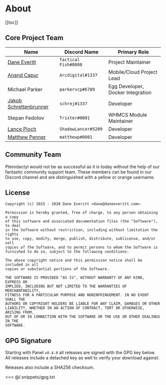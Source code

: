 # About
[[toc]]

## Core Project Team
| Name | Discord Name | Primary Role |
| ---- | ------------ | ---- |
| [Dane Everitt](https://daneeveritt.com/) | `Tactical Fish#8008` | Project Maintainer |
| [Anand Capur](https://anand.io/) | `Arcdigital#1337` | Mobile/Cloud Project Lead |
| Michael Parker | `parkervcp#6789` | Egg Developer, Docker Integration |
| [Jakob Schrettenbrunner](https://schrej.net/) | `schrej#1337` | Developer |
| Stepan Fedotov | `Trixter#0001` | WHMCS Module Maintainer |
| [Lance Pioch](https://lancepioch.com/) | `ShadowLancer#5209` | Developer |
| [Matthew Penner](https://matthewp.io/) | `matthewp#0001` | Developer |

## Community Team
Pterodactyl would not be as successful as it is today without the help of our fantastic community support team. These
members can be found in our Discord channel and are distinguished with a yellow or orange username.

## License
``` text
Copyright (c) 2015 - 2020 Dane Everitt <dane@daneeveritt.com>.

Permission is hereby granted, free of charge, to any person obtaining a copy
of this software and associated documentation files (the "Software"), to deal
in the Software without restriction, including without limitation the rights
to use, copy, modify, merge, publish, distribute, sublicense, and/or sell
copies of the Software, and to permit persons to whom the Software is
furnished to do so, subject to the following conditions:

The above copyright notice and this permission notice shall be included in all
copies or substantial portions of the Software.

THE SOFTWARE IS PROVIDED "AS IS", WITHOUT WARRANTY OF ANY KIND, EXPRESS OR
IMPLIED, INCLUDING BUT NOT LIMITED TO THE WARRANTIES OF MERCHANTABILITY,
FITNESS FOR A PARTICULAR PURPOSE AND NONINFRINGEMENT. IN NO EVENT SHALL THE
AUTHORS OR COPYRIGHT HOLDERS BE LIABLE FOR ANY CLAIM, DAMAGES OR OTHER
LIABILITY, WHETHER IN AN ACTION OF CONTRACT, TORT OR OTHERWISE, ARISING FROM,
OUT OF OR IN CONNECTION WITH THE SOFTWARE OR THE USE OR OTHER DEALINGS IN THE
SOFTWARE.
```

## GPG Signature
Starting with Panel `v0.4.0` all releases are signed with the GPG key below. All releases include a detached key as
well to verify your download against.

Releases also include a SHA256 checksum. 

<<< @/.snippets/gpg.txt
